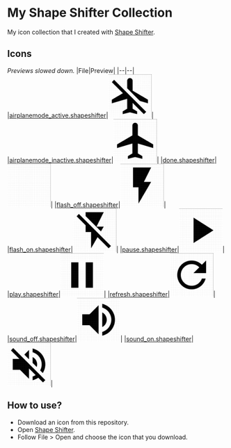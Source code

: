 # My Shape Shifter Collection
My icon collection that I created with [Shape Shifter](https://shapeshifter.design/).

## Icons
*Previews slowed down.*
|File|Preview|
|--|--|
|[airplanemode_active.shapeshifter](https://github.com/ozgurg/ShapeShifter-Collection/blob/master/icons/airplanemode_active.shapeshifter)|<img src="https://raw.githubusercontent.com/ozgurg/ShapeShifter-Collection/master/previews/airplanemode_active.gif" width="100" height="100" />|
|[airplanemode_inactive.shapeshifter](https://github.com/ozgurg/ShapeShifter-Collection/blob/master/icons/airplanemode_inactive.shapeshifter)|<img src="https://raw.githubusercontent.com/ozgurg/ShapeShifter-Collection/master/previews/airplanemode_inactive.gif" width="100" height="100" />|
|[done.shapeshifter](https://github.com/ozgurg/ShapeShifter-Collection/blob/master/icons/done.shapeshifter)|<img src="https://raw.githubusercontent.com/ozgurg/ShapeShifter-Collection/master/previews/done.gif" width="100" height="100" />|
|[flash_off.shapeshifter](https://github.com/ozgurg/ShapeShifter-Collection/blob/master/icons/flash_off.shapeshifter)|<img src="https://raw.githubusercontent.com/ozgurg/ShapeShifter-Collection/master/previews/flash_off.gif" width="100" height="100" />|
|[flash_on.shapeshifter](https://github.com/ozgurg/ShapeShifter-Collection/blob/master/icons/flash_on.shapeshifter)|<img src="https://raw.githubusercontent.com/ozgurg/ShapeShifter-Collection/master/previews/flash_on.gif" width="100" height="100" />|
|[pause.shapeshifter](https://github.com/ozgurg/ShapeShifter-Collection/blob/master/icons/pause.shapeshifter)|<img src="https://raw.githubusercontent.com/ozgurg/ShapeShifter-Collection/master/previews/pause.gif" width="100" height="100" />|
|[play.shapeshifter](https://github.com/ozgurg/ShapeShifter-Collection/blob/master/icons/play.shapeshifter)|<img src="https://raw.githubusercontent.com/ozgurg/ShapeShifter-Collection/master/previews/play.gif" width="100" height="100" />|
|[refresh.shapeshifter](https://github.com/ozgurg/ShapeShifter-Collection/blob/master/icons/refresh.shapeshifter)|<img src="https://raw.githubusercontent.com/ozgurg/ShapeShifter-Collection/master/previews/refresh.gif" width="100" height="100" />|
|[sound_off.shapeshifter](https://github.com/ozgurg/ShapeShifter-Collection/blob/master/icons/sound_off.shapeshifter)|<img src="https://raw.githubusercontent.com/ozgurg/ShapeShifter-Collection/master/previews/sound_off.gif" width="100" height="100" />|
|[sound_on.shapeshifter](https://github.com/ozgurg/ShapeShifter-Collection/blob/master/icons/sound_on.shapeshifter)|<img src="https://raw.githubusercontent.com/ozgurg/ShapeShifter-Collection/master/previews/sound_on.gif" width="100" height="100" />|

## How to use?
- Download an icon from this repository.
- Open [Shape Shifter](https://shapeshifter.design/).
- Follow File > Open and choose the icon that you download.
